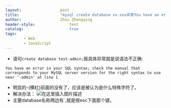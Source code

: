 ```yaml
---
layout:					post
title:					"mysql create database xx-xxx异常You have an error in your SQL syntax"
author:					Zhou Zhongqing
header-style:				text
catalog:					true
tags:
		- Web
		- JavaScript
---
```

- 语句`create database test-admin;`报具体异常就是说语法不正确:

```
You have an error in your SQL syntax; check the manual that corresponds to your MySQL server version for the right syntax to use near '-admin' at line 1
```
- 明显的-(横杠)前面的没有了，应该是被认为是什么特殊字符了。
- 解决办法：
![在这里插入图片描述](https://i-blog.csdnimg.cn/blog_migrate/f9b72135bdff02bcd5a96b13e31ccdf3.png)
- 主要database名称两边有`,就是按esc下面那个键。
